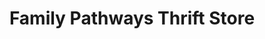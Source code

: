 ---
title: "Family Pathways Thrift Store"
url: /princeton/family-pathways-thrift-store/
shop: charity
---